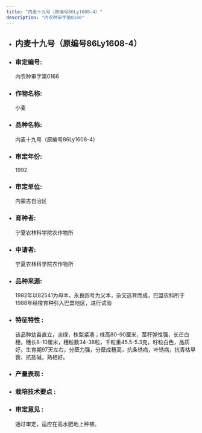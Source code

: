 ```yaml
---
title: "内麦十九号（原编号86Ly1608-4）"
description: "内农种审字第0166"
---
```

* ## 内麦十九号（原编号86Ly1608-4）
* ###  审定编号:  
   内农种审字第0166

*  ### 作物名称:  
   小麦

*   ###  品种名称: 
    内麦十九号（原编号86Ly1608-4）

*   ### 审定年份: 
    1992

*   ### 审定单位:  
    内蒙古自治区

*   ### 育种者:  
    宁夏农林科学院农作物所

*   ### 申请者:  
    宁夏农林科学院农作物所

*   ### 品种来源:  
    1982年以82541为母本，永良四号为父本，杂交选育而成，巴盟农科所于1988年经梭育种引入巴盟地区，进行试验


*   ### 特征特性 : 
    该品种幼苗直立，淡绿，株型紧凑；株高80-90厘米，茎秆弹性强，长芒白穗，穗长8-10厘米，穗粒数34-38粒，千粒重45.5-5.3克，籽粒白色，品质好。生育期97天左右，分蘖力强，分蘖成穗高，抗条锈病，叶锈病，抗青枯早衰、抗盐碱，熟相好。


*   ### 产量表现 : 
    

*   ### 栽培技术要点 : 
    

*   ### 审定意见 : 
    通过审定，适应在高水肥地上种植。

